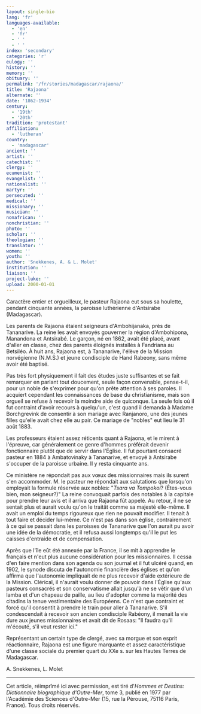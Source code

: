 ```yaml
---
layout: single-bio
lang: 'fr'
languages-available:
  - 'en'
  - 'fr'
  - ' '
  - ' '
index: 'secondary'
categories: 'r'
eulogy: ''
history: ''
memory: ''
obituary: ''
permalink: '/fr/stories/madagascar/rajaona/'
title: 'Rajaona'
alternate: ''
date: '1862-1934'
century:
  - '19th'
  - '20th'
tradition: 'protestant'
affiliation:
  - 'lutheran'
country:
  - 'madagascar'
ancient: ''
artist: ''
catechist: ''
clergy: ''
ecumenist: ''
evangelist: ''
nationalist: ''
martyr: ''
persecuted: ''
medical: ''
missionary: ''
musician: ''
nonafrican: ''
nonchristian: ''
photo: ''
scholar: ''
theologian: ''
translator: ''
women: ''
youth: ''
author: 'Snekkenes, A. & L. Molet'
institution: ''
liaison: ''
project-luke: ''
upload: 2000-01-01
---
```



Caractère entier et orgueilleux, le pasteur Rajaona eut sous sa houlette, pendant cinquante années, la paroisse luthérienne d'Antsirabe (Madagascar).

Les parents de Rajaona étaient seigneurs d'Ambohijanaka, près de Tananarive. La reine les avait envoyés gouverner la région d'Ambohipona, Manandona et Antsirabé. Le garçon, né en 1862, avait été placé, avant d'aller en classe, chez des parents éloignés installés à Fandriana au Betsiléo. À huit ans, Rajaona est, à Tananarive, l'élève de la Mission norvégienne (N.M.S.) et jeune condisciple de Hand Rabeony, sans même avoir été baptisé.

Pas très fort physiquement il fait des études juste suffisantes et se fait remarquer en parlant tout doucement, seule façon convenable, pense-t-il, pour un noble de s'exprimer pour qu'on prête attention à ses paroles. Il acquiert cependant les connaissances de base du christianisme, mais son orgueil se refuse à recevoir la moindre aide de quiconque. La seule fois où il fut contraint d'avoir recours à quelqu'un, c'est quand il demanda à Madame Borchgrevink de consentir à son mariage avec Ranjanoro, une des jeunes filles qu'elle avait chez elle au pair. Ce mariage de "nobles" eut lieu le 31 août 1883.

Les professeurs étaient assez réticents quant à Rajaona, et le mirent à l'épreuve, car généralement ce genre d'hommes préférait devenir fonctionnaire plutôt que de servir dans l'Église. Il fut pourtant consacré pasteur en 1884 à Ambatovinaky à Tananarive, et envoyé à Antsirabe s'occuper de la paroisse urbaine. Il y resta cinquante ans.

Ce ministère ne répondait pas aux vœux des missionnaires mais ils surent s'en accommoder. M. le pasteur ne répondait aux salutations que lorsqu'on employait la formule réservée aux nobles: "*Tsara va Tompokoi*? (Êtes-vous bien, mon seigneur?)" La reine convoquait parfois des notables à la capitale pour prendre leur avis et il arriva que Rajaona fût appelé. Au retour, il ne se sentait plus et aurait voulu qu'on le traitât comme sa majesté elle-même. Il avait un emploi du temps rigoureux que rien ne pouvait modifier. Il tenait à tout faire et décider lui-même. Ce n'est pas dans son église, contrairement à ce qui se passait dans les paroisses de Tananarive que l'on aurait pu avoir une idée de la démocratie, et il refusa aussi longtemps qu'il le put les caisses d'entraide et de compensation.

Après que l'île eût été annexée par la France, il se mit à apprendre le français et n'eut plus aucune considération pour les missionnaires. Il cessa d'en faire mention dans son agenda ou son journal et il fut ulcéré quand, en 1902, le synode discuta de l'autonomie financière des églises et qu'on affirma que l'autonomie impliquait de ne plus recevoir d'aide extérieure de la Mission. Clérical, il n'aurait voulu donner de pouvoir dans l'Église qu'aux pasteurs consacrés et son conservatisme allait jusqu'à ne se vêtir que d'un lamba et d'un chapeau de paille, au lieu d'adopter comme la majorité des citadins la tenue vestimentaire des Européens. Ce n'est que contraint et forcé qu'il consentit à prendre le train pour aller à Tananarive. S'il condescendait à recevoir son ancien condisciple Rabéony, il menait la vie dure aux jeunes missionnaires et avait dit de Rosaas: "Il faudra qu'il m'écouté, s'il veut rester ici."

Représentant un certain type de clergé, avec sa morgue et son esprit réactionnaire, Rajaona est une figure marquante et assez caractéristique d'une classe sociale du premier quart du XXe s. sur les Hautes Terres de Madagascar.

A. Snekkenes, L. Molet

---

Cet article, réimprîmé ici avec permission, est tiré d'*Hommes et Destins: Dictionnaire biographique d'Outre-Mer*, tome 3, publié en 1977 par l'Académie des Sciences d'Outre-Mer (15, rue la Pérouse, 75116 Paris, France). Tous droits réservés.